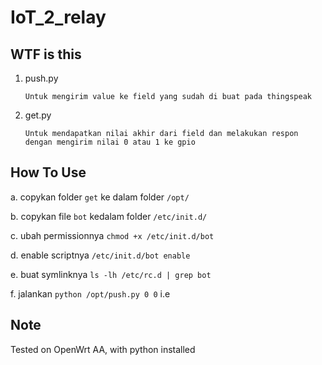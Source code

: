 # IoT_2_relay

## WTF is this

1. push.py

	`Untuk mengirim value ke field yang sudah di buat pada thingspeak`
2. get.py

	```
	Untuk mendapatkan nilai akhir dari field dan melakukan respon dengan mengirim nilai 0 atau 1 ke gpio
	```

## How To Use

a. copykan folder `get` ke dalam folder `/opt/`

b. copykan file `bot` kedalam folder `/etc/init.d/`

c. ubah permissionnya `chmod +x /etc/init.d/bot`

d. enable scriptnya `/etc/init.d/bot enable`

e. buat symlinknya `ls -lh /etc/rc.d | grep bot`

f. jalankan `python /opt/push.py 0 0` i.e

## Note

Tested on OpenWrt AA, with python installed
